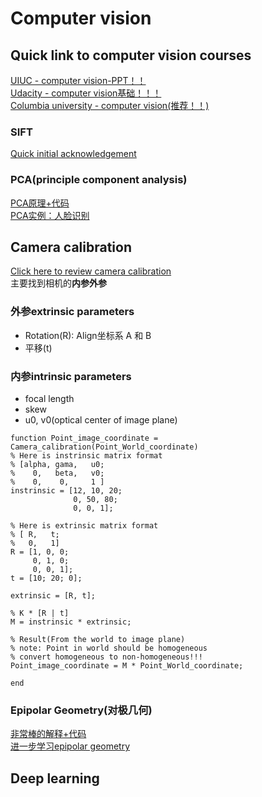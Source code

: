 # Computer vision  

## Quick link to computer vision courses
[UIUC - computer vision-PPT！！](http://slazebni.cs.illinois.edu/spring19/)  
[Udacity - computer vision基础！！！](https://classroom.udacity.com/courses/ud810/lessons)  
[Columbia university - computer vision(推荐！！)](https://www.youtube.com/channel/UCf0WB91t8Ky6AuYcQV0CcLw)  

### SIFT  
[Quick initial acknowledgement](https://www.youtube.com/watch?v=4AvTMVD9ig0)  

### PCA(principle component analysis)  
[PCA原理+代码](https://blog.csdn.net/program_developer/article/details/80632779?ops_request_misc=%257B%2522request%255Fid%2522%253A%2522162277304816780357297233%2522%252C%2522scm%2522%253A%252220140713.130102334..%2522%257D&request_id=162277304816780357297233&biz_id=0&utm_medium=distribute.pc_search_result.none-task-blog-2~all~top_positive~default-1-80632779.pc_search_result_control_group&utm_term=PCA&spm=1018.2226.3001.4449)  
[PCA实例：人脸识别](https://www.youtube.com/watch?v=_lY74pXWlS8)  

## Camera calibration  
[Click here to review camera calibration](http://slazebni.cs.illinois.edu/spring19/lec14_calibration.pdf)  
主要找到相机的**内参外参**
### 外参extrinsic parameters  
- Rotation(R): Align坐标系 A 和 B  
- 平移(t)  

### 内参intrinsic parameters  
- focal length  
- skew  
- u0, v0(optical center of image plane)  
```
function Point_image_coordinate = Camera_calibration(Point_World_coordinate)
% Here is instrinsic matrix format
% [alpha, gama,   u0; 
%    0,   beta,   v0;
%    0,    0,     1 ]
instrinsic = [12, 10, 20; 
              0, 50, 80; 
              0, 0, 1];

% Here is extrinsic matrix format
% [ R,   t;
%   0,   1]
R = [1, 0, 0;
     0, 1, 0;
     0, 0, 1];
t = [10; 20; 0];

extrinsic = [R, t];

% K * [R | t]
M = instrinsic * extrinsic;

% Result(From the world to image plane)
% note: Point in world should be homogeneous
% convert homogeneous to non-homogeneous!!!
Point_image_coordinate = M * Point_World_coordinate; 

end
```

### Epipolar Geometry(对极几何)  
[非常棒的解释+代码](https://blog.csdn.net/liubing8609/article/details/110234276?ops_request_misc=%257B%2522request%255Fid%2522%253A%2522162263890916780366529958%2522%252C%2522scm%2522%253A%252220140713.130102334..%2522%257D&request_id=162263890916780366529958&biz_id=0&utm_medium=distribute.pc_search_result.none-task-blog-2~all~sobaiduend~default-2-110234276.pc_search_result_control_group&utm_term=epipole&spm=1018.2226.3001.4187)  
[进一步学习epipolar geometry](https://classroom.udacity.com/courses/ud810/lessons/2947778633/concepts/29434086230923)

## Deep learning  

### 
